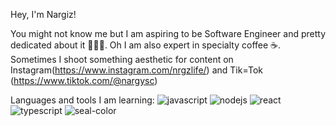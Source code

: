 Hey, I'm Nargiz!

You might not know me but I am aspiring to be Software Engineer and pretty dedicated about it 👩🏻‍💻. 
Oh I am also expert in specialty coffee ☕️.
Sometimes I shoot something aesthetic for content on Instagram(https://www.instagram.com/nrgzlife/)  and Tik=Tok (https://www.tiktok.com/@nargysc)


Languages and tools I am learning:
![javascript](https://github.com/nargysc/Nargiz/assets/32126532/6b088b87-ddd1-48d4-b971-70f8551661a0)
![nodejs](https://github.com/nargysc/Nargiz/assets/32126532/d1bc574f-3d2d-4599-a37b-6c8bedf8b2bd)
![react](https://github.com/nargysc/Nargiz/assets/32126532/2ca606b0-38f7-40e9-9594-311656fad23f)
![typescript](https://github.com/nargysc/Nargiz/assets/32126532/0b34c9d7-ab43-48da-bd0c-2020051dc120)
![seal-color](https://github.com/nargysc/Nargiz/assets/32126532/371afc52-1a78-4d3f-8ead-38e77a939e20)

